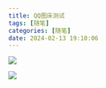 ```yaml
---
title: QQ图床测试
tags: [随笔]
categories: [随笔]
date: 2024-02-13 19:10:06
---
```


![](https://gchat.qpic.cn/gchatpic_new/0/0-0-072D3866B4C29929A881EDCDD616FCBE/0)

![](https://gchat.qpic.cn/gchatpic_new/0/0-0-421128BEC3A7509CEFA5E6F13F5BB66A/0)
